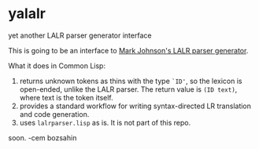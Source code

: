 # yalalr
yet another LALR parser generator interface

This is going to be an interface to <a href="http://web.science.mq.edu.au/~mjohnson/code/lalrparser.lisp">Mark Johnson's LALR parser generator</a>.

What it does in Common Lisp:

1. returns unknown tokens as thins with the type <code>`ID'</code>, so the lexicon is open-ended, unlike the LALR parser. The return value is <code>(ID text)</code>, where text is the token itself.
2. provides a standard workflow for writing syntax-directed LR translation and code generation.
3. uses <code>lalrparser.lisp</code> as is. It is not part of this repo.

soon.
-cem bozsahin
